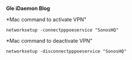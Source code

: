 **Gle iDaemon Blog**

*Mac command to activate VPN"
```
networksetup -connectpppoeservice "SonosHQ"
```

*Mac command to deactivate VPN"
```
networksetup -disconnectpppoeservice "SonosHQ"
```


  
